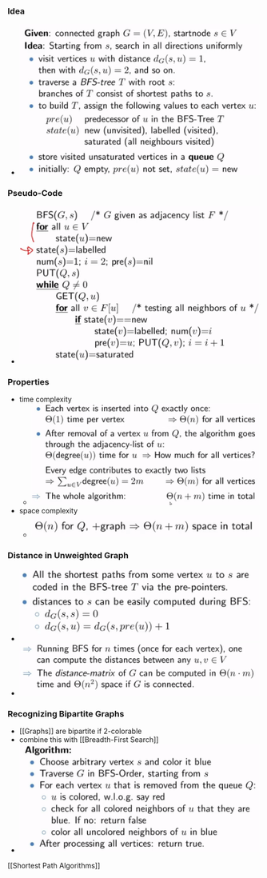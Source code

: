 ### Idea
+ ![](../../../../../z_images/Pasted%20image%2020221227225253.png)

### Pseudo-Code
+ ![](../../../../../z_images/Pasted%20image%2020221227225321.png)

### Properties
+ time complexity
	+ ![](../../../../../z_images/Pasted%20image%2020221227225612.png)
+ space complexity
	+ ![](../../../../../z_images/Pasted%20image%2020221227225631.png)

### Distance in Unweighted Graph
 + ![](../../../../../z_images/Pasted%20image%2020221227225904.png)
 + ![](../../../../../z_images/Pasted%20image%2020221227225934.png)

### Recognizing Bipartite Graphs
+ [[Graphs]] are bipartite if 2-colorable
+ combine this with [[Breadth-First Search]]
+ ![](../../../../../z_images/Pasted%20image%2020221228091306.png)

[[Shortest Path Algorithms]]
